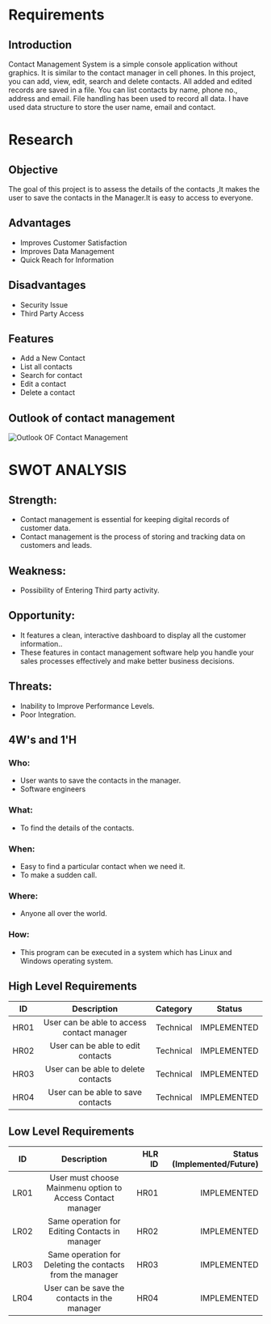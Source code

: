 # Requirements
## Introduction
Contact Management System is a simple console application without graphics. It is similar to the contact manager in cell phones. In this  project, you can add, view, edit, search and delete contacts. All added and edited records are saved in a file.
You can list contacts by name, phone no., address and email. File handling has been used to record all data. I have used data structure to store the user name, email and contact.

# Research
## Objective
The goal of this project is to assess the details of the contacts ,It makes the user to save the contacts in the Manager.It is easy to access to everyone.
## Advantages
- Improves Customer Satisfaction
- Improves Data Management
- Quick Reach for Information
## Disadvantages
- Security Issue
- Third Party Access
## Features
- Add a New Contact
- List all contacts
- Search for contact
- Edit a contact
- Delete a contact
## Outlook of contact management
![Outlook OF Contact Management](https://user-images.githubusercontent.com/101519714/161016950-b0d9f819-0597-4f6b-a09c-c83bec918fe9.jpg)
# SWOT ANALYSIS
## Strength: 
* Contact management is essential for keeping digital records of customer data.
* Contact management is the process of storing and tracking data on customers and leads.
## Weakness:
* Possibility of Entering Third party activity.
## Opportunity:
* It features a clean, interactive dashboard to display all the customer information..
* These features in contact management software help you handle your sales processes effectively and make better business decisions.
## Threats:
* Inability to Improve Performance Levels.
* Poor Integration.
## 4W's and 1'H
### Who:
* User wants to save the contacts in the manager.  
* Software engineers

### What:
* To find the details of the contacts.

### When:
* Easy to find a particular contact when we need it.
* To make a sudden call.

### Where:
* Anyone all over the world.

### How:
* This program can be executed in a system which has Linux and Windows operating system.
## High Level Requirements
| ID   | Description                                | Category  | Status      |
| -----|:------------------------------------------:|:---------:|:-----------:|
| HR01 | User can be able to access contact manager | Technical | IMPLEMENTED |
| HR02 | User can be able to edit contacts          | Technical | IMPLEMENTED |
| HR03 | User can be able to delete contacts        | Technical | IMPLEMENTED |
| HR04 | User can be able to save contacts          | Technical | IMPLEMENTED |
## Low Level Requirements
| ID   | Description                                                | HLR ID | Status (Implemented/Future) |
| -----|:----------------------------------------------------------:| ------:|----------------------------:|
| LR01 | User must choose Mainmenu option to Access Contact manager | HR01   | IMPLEMENTED |
| LR02 | Same operation for Editing Contacts in manager             | HR02   | IMPLEMENTED |
| LR03 | Same operation for Deleting the contacts from the manager  | HR03   | IMPLEMENTED |
| LR04 | User can be save the contacts in the manager               | HR04   | IMPLEMENTED |
